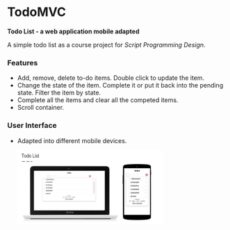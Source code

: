 # TodoMVC

**Todo List - a web application mobile adapted**

A simple todo list as a course project for *Script Programming Design*.

### Features

- Add, remove, delete to-do items. Double click to update the item.
- Change the state of the item. Complete it or put it back into the pending state. Filter the item by state.
- Complete all the items and clear all the competed items.
- Scroll container.

### User Interface

- Adapted into different mobile devices.

  <img src="image/interface.png" width="70%">

